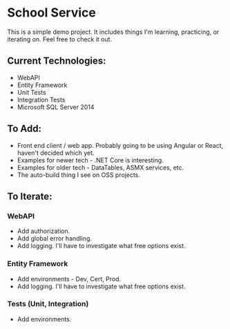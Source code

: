 # School Service

This is a simple demo project. It includes things I'm learning, practicing, or iterating on. Feel free to check it out.

## Current Technologies:

- WebAPI
- Entity Framework
- Unit Tests
- Integration Tests
- Microsoft SQL Server 2014

## To Add:

- Front end client / web app. Probably going to be using Angular or React, haven't decided which yet.
- Examples for newer tech - .NET Core is interesting.
- Examples for older tech - DataTables, ASMX services, etc.
- The auto-build thing I see on OSS projects.

## To Iterate:

### WebAPI

- Add authorization.
- Add global error handling.
- Add logging. I'll have to investigate what free options exist.

### Entity Framework

- Add environments - Dev, Cert, Prod.
- Add logging. I'll have to investigate what free options exist.

### Tests (Unit, Integration)

- Add environments.
